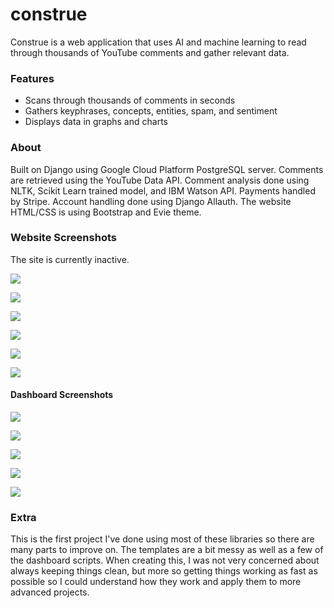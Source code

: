 # construe
Construe is a web application that uses AI and machine learning to read through thousands of YouTube comments and gather relevant data.

### Features
- Scans through thousands of comments in seconds
- Gathers keyphrases, concepts, entities, spam, and sentiment
- Displays data in graphs and charts

### About
Built on Django using Google Cloud Platform PostgreSQL server.  Comments are retrieved using the YouTube Data API.  Comment analysis done using NLTK, Scikit Learn trained model, and IBM Watson API.  Payments handled by Stripe.  Account handling done using Django Allauth.  The website HTML/CSS is using Bootstrap and Evie theme.

### Website Screenshots
The site is currently inactive.

![](Screenshots/Screen%20Shot%202019-10-02%20at%203.55.22%20PM.png)

![](Screenshots/Screen%20Shot%202019-10-02%20at%203.55.31%20PM.png)

![](Screenshots/Screen%20Shot%202019-10-02%20at%203.55.39%20PM.png)

![](Screenshots/Screen%20Shot%202019-10-02%20at%203.56.00%20PM.png)

![](Screenshots/Screen%20Shot%202019-10-02%20at%203.56.11%20PM.png)

![](Screenshots/Screen%20Shot%202019-10-02%20at%203.56.30%20PM.png)

#### Dashboard Screenshots

![](Screenshots/Screen%20Shot%202019-10-02%20at%204.11.14%20PM.png)

![](Screenshots/Screen%20Shot%202019-10-02%20at%204.11.27%20PM.png)

![](Screenshots/Screen%20Shot%202019-10-02%20at%204.11.35%20PM.png)

![](Screenshots/Screen%20Shot%202019-10-02%20at%204.11.53%20PM.png)

![](Screenshots/Screen%20Shot%202019-10-02%20at%204.12.03%20PM.png)

### Extra
This is the first project I've done using most of these libraries so there are many parts to improve on.  The templates are a bit messy as well as a few of the dashboard scripts.  When creating this, I was not very concerned about always keeping things clean, but more so getting things working as fast as possible so I could understand how they work and apply them to more advanced projects.  
